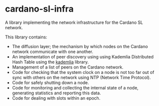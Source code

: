 # cardano-sl-infra

A library implementing the network infrastructure for the Cardano SL network.

This library contains:

* The diffusion layer; the mechanism by which nodes on the Cardano network
  communicate with one another.
* An implementation of peer discovery using using Kademlia Distributed Hash Table
  using the [kademlia] library.
* Management of a list of peers on the Cardano network.
* Code for checking that the system clock on a node is not too far out of sync
  with others on the network using NTP (Network Time Protocol).
* Code for safely shutting down a node.
* Code for monitoring and collecting the internal state of a node, generating
  statistics and reporting this data.
* Code for dealing with slots within an epoch.

[kademlia]: https://hackage.haskell.org/package/kademlia
